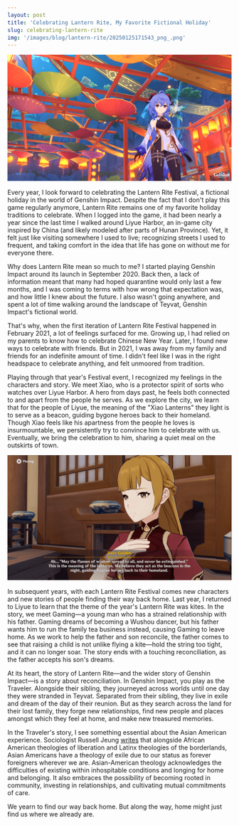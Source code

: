 ```yaml
---
layout: post
title: 'Celebrating Lantern Rite, My Favorite Fictional Holiday'
slug: celebrating-lantern-rite
img: '/images/blog/lantern-rite/20250125171543_png_.png'
---
```


![Screenshot of outdoor decorations in Genshin Impact with hanging lanterns, colorful umbrellas, and banners. My character Ganyu is posing for the photo.](/images/blog/lantern-rite/20250125171543_png_.png)

Every year, I look forward to celebrating the Lantern Rite Festival, a fictional holiday in the world of Genshin Impact. Despite the fact that I don't play this game regularly anymore, Lantern Rite remains one of my favorite holiday traditions to celebrate. When I logged into the game, it had been nearly a year since the last time I walked around Liyue Harbor, an in-game city inspired by China (and likely modeled after parts of Hunan Province). Yet, it felt just like visiting somewhere I used to live; recognizing streets I used to frequent, and taking comfort in the idea that life has gone on without me for everyone there.

Why does Lantern Rite mean so much to me? I started playing Genshin Impact around its launch in September 2020. Back then, a lack of information meant that many had hoped quarantine would only last a few months, and I was coming to terms with how wrong that expectation was, and how little I knew about the future. I also wasn't going anywhere, and spent a lot of time walking around the landscape of Teyvat, Genshin Impact's fictional world.

That's why, when the first iteration of Lantern Rite Festival happened in February 2021, a lot of feelings surfaced for me. Growing up, I had relied on my parents to know how to celebrate Chinese New Year. Later, I found new ways to celebrate with friends. But in 2021, I was away from my family and friends for an indefinite amount of time. I didn't feel like I was in the right headspace to celebrate anything, and felt unmoored from tradition.

Playing through that year's Festival event, I recognized my feelings in the characters and story. We meet Xiao, who is a protector spirit of sorts who watches over Liyue Harbor. A hero from days past, he feels both connected to and apart from the people he serves. As we explore the city, we learn that for the people of Liyue, the meaning of the "Xiao Lanterns" they light is to serve as a beacon, guiding bygone heroes back to their homeland. Though Xiao feels like his apartness from the people he loves is insurmountable, we persistently try to convince him to celebrate with us. Eventually, we bring the celebration to him, sharing a quiet meal on the outskirts of town.

![Dialogue from Lantern Rite 2021. Ah... "May the flames of wisdom spread to all, and never be extinguished." This is the meaning of the lanterns. We believe they act as beacons in the night, guiding bygone heroes back to their homeland.](/images/blog/lantern-rite/dialogue.png)

In subsequent years, with each Lantern Rite Festival comes new characters and new stories of people finding their way back home. Last year, I returned to Liyue to learn that the theme of the year's Lantern Rite was kites. In the story, we meet Gaming—a young man who has a strained relationship with his father. Gaming dreams of becoming a Wushou dancer, but his father wants him to run the family tea business instead, causing Gaming to leave home. As we work to help the father and son reconcile, the father comes to see that raising a child is not unlike flying a kite—hold the string too tight, and it can no longer soar. The story ends with a touching reconciliation, as the father accepts his son's dreams.

At its heart, the story of Lantern Rite—and the wider story of Genshin Impact—is a story about reconciliation. In Genshin Impact, you play as the Traveler. Alongside their sibling, they journeyed across worlds until one day they were stranded in Teyvat. Separated from their sibling, they live in exile and dream of the day of their reunion. But as they search across the land for their lost family, they forge new relationships, find new people and places amongst which they feel at home, and make new treasured memories.

In the Traveler's story, I see something essential about the Asian American experience. Sociologist Russell Jeung [writes](https://www.inheritancemag.com/stories/an-exiles-dream-for-justice) that alongside African American theologies of liberation and Latinx theologies of the borderlands, Asian Americans have a theology of exile due to our status as forever foreigners wherever we are. Asian-American theology acknowledges the difficulties of existing within inhospitable conditions and longing for home and belonging. It also embraces the possibility of becoming rooted in community, investing in relationships, and cultivating mutual commitments of care.

We yearn to find our way back home. But along the way, home might just find us where we already are.
